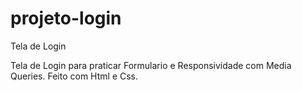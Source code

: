 # projeto-login
Tela de Login

Tela de Login para praticar Formulario e Responsividade com Media Queries.
Feito com Html e Css.
